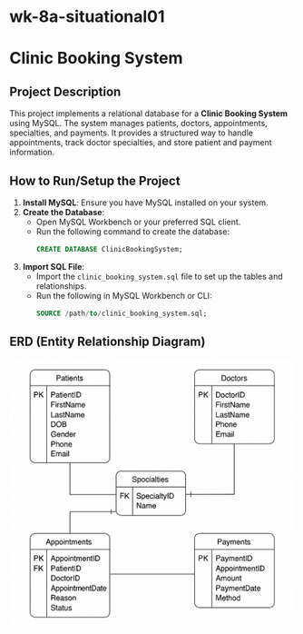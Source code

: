 # wk-8a-situational01

# Clinic Booking System

## Project Description

This project implements a relational database for a **Clinic Booking System** using MySQL. The system manages patients, doctors, appointments, specialties, and payments. It provides a structured way to handle appointments, track doctor specialties, and store patient and payment information.

## How to Run/Setup the Project

1. **Install MySQL**: Ensure you have MySQL installed on your system.
2. **Create the Database**:
   - Open MySQL Workbench or your preferred SQL client.
   - Run the following command to create the database:
     ```sql
     CREATE DATABASE ClinicBookingSystem;
     ```
3. **Import SQL File**:
   - Import the `clinic_booking_system.sql` file to set up the tables and relationships.
   - Run the following in MySQL Workbench or CLI:
     ```sql
     SOURCE /path/to/clinic_booking_system.sql;
     ```

## ERD (Entity Relationship Diagram)

![ERD](Image/ERD_img.png)
